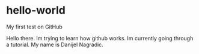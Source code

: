 # hello-world
My first test on GitHub


Hello there. Im trying to learn how github works. Im currently going through a tutorial. 
My name is Danijel Nagradic. 



